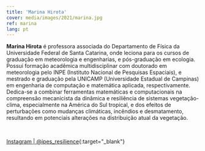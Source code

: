 ```yaml
---
title: 'Marina Hirota'
cover: media/images/2021/marina.jpg
ref: marina
lang: pt
---
```


**Marina Hirota** é professora associada do Departamento de Física da Universidade Federal de Santa Catarina, onde leciona para os cursos de graduação em meteorologia e engenharias, e pós-graduação em ecologia. Possui formação acadêmica multidisciplinar com doutorado em meteorologia pelo INPE (Instituto Nacional de Pesquisas Espaciais), e mestrado e graduação pela UNICAMP (Universidade Estadual de Campinas) em engenharia de computação e matemática aplicada, respectivamente. Dedica-se a combinar ferramentas matemáticas e computacionais na compreensão mecanicista da dinâmica e resiliência de sistemas vegetação-clima, especialmente na América do Sul tropical, e dos efeitos de perturbações como mudanças climáticas, incêndios e desmatamento, resultando em potenciais alterações na distribuição atual da vegetação.


<br>


[Instagram | @ipes_resilience](https://www.instagram.com/ipes_resilience/){:target="_blank"}
<br>
⠀